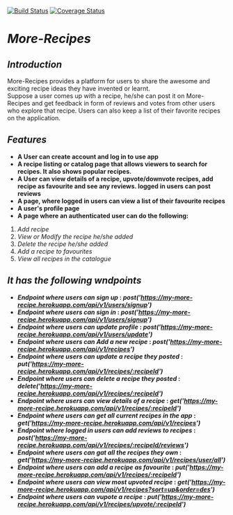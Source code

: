 [![Build Status](https://travis-ci.org/Noblemajesty/more-recipe.svg?branch=task%2F1%2Ftest-branch)](https://travis-ci.org/Noblemajesty/more-recipe)
[![Coverage Status](https://coveralls.io/repos/github/Noblemajesty/more-recipe/badge.svg?branch=master)](https://coveralls.io/github/Noblemajesty/more-recipe?branch=master)
# **_More-Recipes_**

## _Introduction_

More-Recipes provides a platform for users to share the awesome and exciting recipe ideas they have invented or learnt.  
Suppose a user comes up with a recipe, he/she can post it on More-Recipes and get feedback in form of reviews and votes from other users who explore that recipe.  Users can also keep a list of their favorite recipes on the application.

## _Features_

* **A User can create account and log in to use app**
* **A recipe listing or catalog page that allows viewers to search for recipes. It also shows popular recipes.**
* **A User can view details of a recipe, upvote/downvote recipes, add recipe as favourite and see any reviews. logged in users can post reviews**
* **A page, where logged in users can view a list of their favourite recipes**
* **A user's profile page**
* **A page where an authenticated user can do the following:**
1. _Add recipe_
2. _View or Modify the recipe he/she added_
3. _Delete the recipe he/she added_
4. _Add a recipe to favourites_
5. _View all recipes in the catalogue_

## _It has the following wndpoints_
* **_Endpoint where users can sign up_ : _post('https://my-more-recipe.herokuapp.com/api/v1/users/signup')_**
* **_Endpoint where users can sign in_ : _post('https://my-more-recipe.herokuapp.com/api/v1/users/signup')_** 
* **_Endpoint where users can update profile_ : _post('https://my-more-recipe.herokuapp.com/api/v1/users/update')_**
* **_Endpoint where users can Add a new recipe_ : _post('https://my-more-recipe.herokuapp.com/api/v1/recipes')_**
* **_Endpoint where users can update a recipe they posted_ : _put('https://my-more-recipe.herokuapp.com/api/v1/recipes/:recipeId')_**
* **_Endpoint where users can delete a recipe they posted_ : _delete('https://my-more-recipe.herokuapp.com/api/v1/recipes/:recipeId')_**
* **_Endpoint where users can view details of a recipe_ : _get('https://my-more-recipe.herokuapp.com/api/v1/recipes/:recipeId')_**
* **_Endpoint where users can get all current recipes in the app_ : _get('https://my-more-recipe.herokuapp.com/api/v1/recipes')_**
* **_Endpoint where logged in users can add reviews to recipes_ : _post('https://my-more-recipe.herokuapp.com/api/v1/recipes/:recipeId/reviews')_**
* **_Endpoint where users can gat all the recipes they own_ : _get('https://my-more-recipe.herokuapp.com/api/v1/recipes/user/all')_**
* **_Endpoint where users can add a recipe as favourite_ : _put('https://my-more-recipe.herokuapp.com/api/v1/recipes/:recipeId')_**
* **_Endpoint where users can view most upvoted recipe_ : _get('https://my-more-recipe.herokuapp.com/api/v1/recipes?sort=up&order=des')_**
* **_Endpoint where users can vupote a recipe_ : _put('https://my-more-recipe.herokuapp.com/api/v1/recipes/upvote/:recipeId')_**